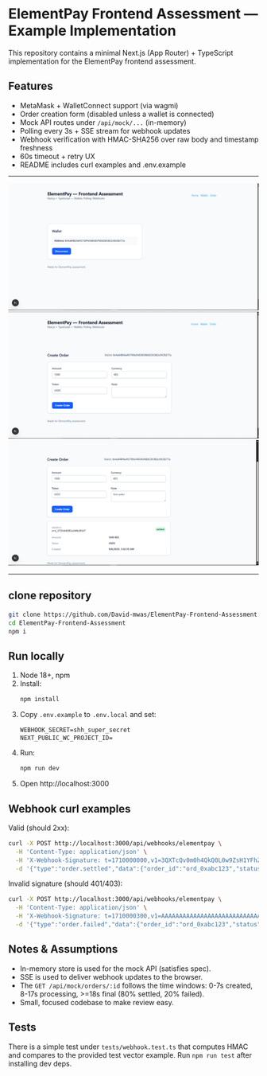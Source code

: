 # ElementPay Frontend Assessment — Example Implementation

This repository contains a minimal Next.js (App Router) + TypeScript implementation for the ElementPay frontend assessment.

## Features

- MetaMask + WalletConnect support (via wagmi)
- Order creation form (disabled unless a wallet is connected)
- Mock API routes under `/api/mock/...` (in-memory)
- Polling every 3s + SSE stream for webhook updates
- Webhook verification with HMAC-SHA256 over raw body and timestamp freshness
- 60s timeout + retry UX
- README includes curl examples and .env.example

---

![alt text](public/image-2.png)![alt text](public/image.png)![alt text](public/image-1.png)

---

## clone repository

```bash
git clone https://github.com/David-mwas/ElementPay-Frontend-Assessment.git
cd ElementPay-Frontend-Assessment
npm i
```

## Run locally

1. Node 18+, npm
2. Install:
   ```bash
   npm install
   ```
3. Copy `.env.example` to `.env.local` and set:
   ```
   WEBHOOK_SECRET=shh_super_secret
   NEXT_PUBLIC_WC_PROJECT_ID=
   ```
4. Run:
   ```bash
   npm run dev
   ```
5. Open http://localhost:3000

## Webhook curl examples

Valid (should 2xx):

```bash
curl -X POST http://localhost:3000/api/webhooks/elementpay \
  -H 'Content-Type: application/json' \
  -H 'X-Webhook-Signature: t=1710000000,v1=3QXTcQv0m0h4QkQ0L0w9ZsH1YFhZgMGnF0d9Xz4P7nQ=' \
  -d '{"type":"order.settled","data":{"order_id":"ord_0xabc123","status":"settled"}}'
```

Invalid signature (should 401/403):

```bash
curl -X POST http://localhost:3000/api/webhooks/elementpay \
  -H 'Content-Type: application/json' \
  -H 'X-Webhook-Signature: t=1710000300,v1=AAAAAAAAAAAAAAAAAAAAAAAAAAAAAAAAAAAAAAAAAAA=' \
  -d '{"type":"order.failed","data":{"order_id":"ord_0xabc123","status":"failed"}}'
```

## Notes & Assumptions

- In-memory store is used for the mock API (satisfies spec).
- SSE is used to deliver webhook updates to the browser.
- The `GET /api/mock/orders/:id` follows the time windows: 0-7s created, 8-17s processing, >=18s final (80% settled, 20% failed).
- Small, focused codebase to make review easy.

## Tests

There is a simple test under `tests/webhook.test.ts` that computes HMAC and compares to the provided test vector example. Run `npm run test` after installing dev deps.
